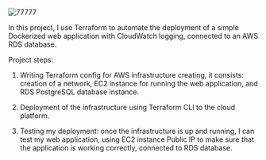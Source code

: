 ![77777](https://user-images.githubusercontent.com/107031880/230801230-b78c2190-8a35-408f-80a9-19e3ce15dd26.png)

In this project, I use Terraform to automate the deployment of a simple Dockerized web application with CloudWatch logging, connected to an AWS RDS database.

Project steps:

1. Writing Terraform config for AWS infrastructure creating, it consists: creation of a network, EC2 instance for running the web application, and RDS PostgreSQL database instance.

2. Deployment of the infrastructure using Terraform CLI to the cloud platform.

3. Testing my deployment: once the infrastructure is up and running, I can test my web application, using EC2 instance Public IP to make sure that the application is working correctly, connected to RDS database.
